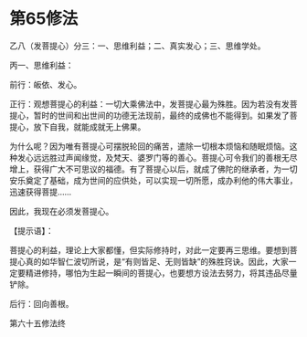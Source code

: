 # 第65修法

乙八（发菩提心）分三：一、思维利益；二、真实发心；三、思维学处。

丙一、思维利益：

前行：皈依、发心。

正行：观想菩提心的利益：一切大乘佛法中，发菩提心最为殊胜。因为若没有发菩提心，暂时的世间和出世间的功德无法现前，最终的成佛也不能得到。如果发了菩提心，放下自我，就能成就无上佛果。

为什么呢？因为唯有菩提心可摆脱轮回的痛苦，遣除一切根本烦恼和随眠烦恼。这种发心远远胜过声闻缘觉，及梵天、婆罗门等的善心。菩提心可令我们的善根无尽增上，获得广大不可思议的福德。有了菩提心以后，就成了佛陀的继承者，为一切安乐奠定了基础，成为世间的应供处，可以实现一切所愿，成办利他的伟大事业，迅速获得菩提……

因此，我现在必须发菩提心。

【提示语】：

菩提心的利益，理论上大家都懂，但实际修持时，对此一定要再三思维。要想到菩提心真的如华智仁波切所说，是“有则皆足、无则皆缺”的殊胜窍诀。因此，大家一定要精进修持，哪怕为生起一瞬间的菩提心，也要想方设法去努力，将其违品尽量铲除。

后行：回向善根。

第六十五修法终

